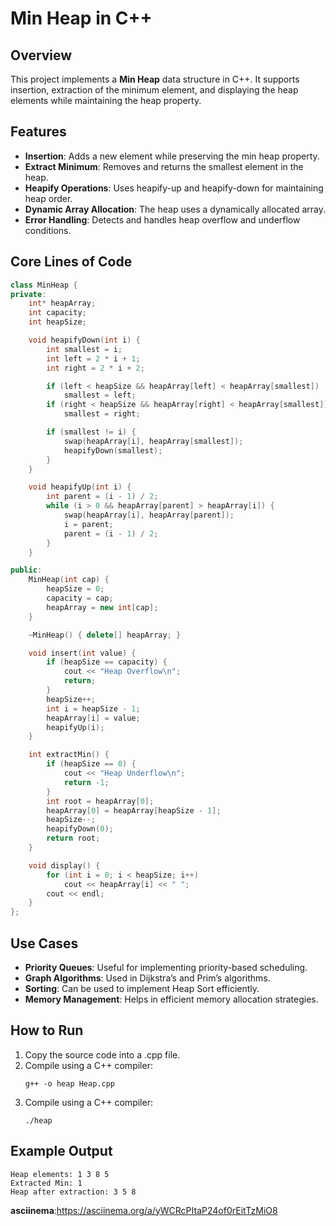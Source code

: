 # Min Heap in C++

## Overview
This project implements a **Min Heap** data structure in C++. It supports insertion, extraction of the minimum element, and displaying the heap elements while maintaining the heap property.

## Features
- **Insertion**: Adds a new element while preserving the min heap property.
- **Extract Minimum**: Removes and returns the smallest element in the heap.
- **Heapify Operations**: Uses heapify-up and heapify-down for maintaining heap order.
- **Dynamic Array Allocation**: The heap uses a dynamically allocated array.
- **Error Handling**: Detects and handles heap overflow and underflow conditions.

## Core Lines of Code
```cpp
class MinHeap {
private:
    int* heapArray;
    int capacity;
    int heapSize;

    void heapifyDown(int i) {
        int smallest = i;
        int left = 2 * i + 1;
        int right = 2 * i + 2;

        if (left < heapSize && heapArray[left] < heapArray[smallest])
            smallest = left;
        if (right < heapSize && heapArray[right] < heapArray[smallest])
            smallest = right;

        if (smallest != i) {
            swap(heapArray[i], heapArray[smallest]);
            heapifyDown(smallest);
        }
    }

    void heapifyUp(int i) {
        int parent = (i - 1) / 2;
        while (i > 0 && heapArray[parent] > heapArray[i]) {
            swap(heapArray[i], heapArray[parent]);
            i = parent;
            parent = (i - 1) / 2;
        }
    }

public:
    MinHeap(int cap) {
        heapSize = 0;
        capacity = cap;
        heapArray = new int[cap];
    }

    ~MinHeap() { delete[] heapArray; }

    void insert(int value) {
        if (heapSize == capacity) {
            cout << "Heap Overflow\n";
            return;
        }
        heapSize++;
        int i = heapSize - 1;
        heapArray[i] = value;
        heapifyUp(i);
    }

    int extractMin() {
        if (heapSize == 0) {
            cout << "Heap Underflow\n";
            return -1;
        }
        int root = heapArray[0];
        heapArray[0] = heapArray[heapSize - 1];
        heapSize--;
        heapifyDown(0);
        return root;
    }

    void display() {
        for (int i = 0; i < heapSize; i++)
            cout << heapArray[i] << " ";
        cout << endl;
    }
};
```
## Use Cases
- **Priority Queues**: Useful for implementing priority-based scheduling.
- **Graph Algorithms**: Used in Dijkstra’s and Prim’s algorithms.
- **Sorting**: Can be used to implement Heap Sort efficiently.
- **Memory Management**: Helps in efficient memory allocation strategies.

## How to Run
1. Copy the source code into a .cpp file.
2. Compile using a C++ compiler:
   ```
   g++ -o heap Heap.cpp
   ```
3. Compile using a C++ compiler:
    ```
   ./heap
   ```
## Example Output
 ```
Heap elements: 1 3 8 5
Extracted Min: 1
Heap after extraction: 3 5 8
 ```
**asciinema**:https://asciinema.org/a/yWCRcPItaP24of0rEitTzMiO8
